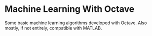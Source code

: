 # Machine Learning With Octave

Some basic machine learning algorithms developed with Octave. Also mostly, if not entirely, compatible with MATLAB.
